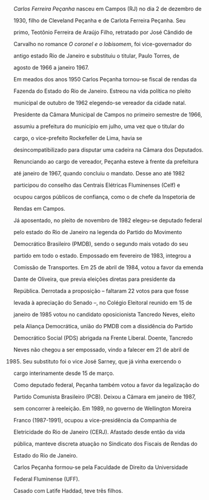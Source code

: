 

*Carlos Ferreira Peçanha* nasceu em Campos (RJ) no dia 2 de dezembro de

1930, filho de Cleveland Peçanha e de Carlota Ferreira Peçanha. Seu

primo, Teotônio Ferreira de Araújo Filho, retratado por José Cândido de

Carvalho no romance *O coronel e o lobisomem*, foi vice-governador do

antigo estado Rio de Janeiro e substituiu o titular, Paulo Torres, de

agosto de 1966 a janeiro 1967.



Em meados dos anos 1950 Carlos Peçanha tornou-se fiscal de rendas da

Fazenda do Estado do Rio de Janeiro. Estreou na vida política no pleito

municipal de outubro de 1962 elegendo-se vereador da cidade natal.

Presidente da Câmara Municipal de Campos no primeiro semestre de 1966,

assumiu a prefeitura do município em julho, uma vez que o titular do

cargo, o vice-prefeito Rockefeller de Lima, havia se

desincompatibilizado para disputar uma cadeira na Câmara dos Deputados.

Renunciando ao cargo de vereador, Peçanha esteve à frente da prefeitura

até janeiro de 1967, quando concluiu o mandato. Desse ano até 1982

participou do conselho das Centrais Elétricas Fluminenses (Celf) e

ocupou cargos públicos de confiança, como o de chefe da Inspetoria de

Rendas em Campos.



Já aposentado, no pleito de novembro de 1982 elegeu-se deputado federal

pelo estado do Rio de Janeiro na legenda do Partido do Movimento

Democrático Brasileiro (PMDB), sendo o segundo mais votado do seu

partido em todo o estado. Empossado em fevereiro de 1983, integrou a

Comissão de Transportes. Em 25 de abril de 1984, votou a favor da emenda

Dante de Oliveira, que previa eleições diretas para presidente da

República. Derrotada a proposição – faltaram 22 votos para que fosse

levada à apreciação do Senado –, no Colégio Eleitoral reunido em 15 de

janeiro de 1985 votou no candidato oposicionista Tancredo Neves, eleito

pela Aliança Democrática, união do PMDB com a dissidência do Partido

Democrático Social (PDS) abrigada na Frente Liberal. Doente, Tancredo

Neves não chegou a ser empossado, vindo a falecer em 21 de abril de

1985. Seu substituto foi o vice José Sarney, que já vinha exercendo o

cargo interinamente desde 15 de março.



Como deputado federal, Peçanha também votou a favor da legalização do

Partido Comunista Brasileiro (PCB). Deixou a Câmara em janeiro de 1987,

sem concorrer à reeleição. Em 1989, no governo de Wellington Moreira

Franco (1987-1991), ocupou a vice-presidência da Companhia de

Eletricidade do Rio de Janeiro (CERJ). Afastado desde então da vida

pública, manteve discreta atuação no Sindicato dos Fiscais de Rendas do

Estado do Rio de Janeiro.



Carlos Peçanha formou-se pela Faculdade de Direito da Universidade

Federal Fluminense (UFF).



Casado com Latife Haddad, teve três filhos.




